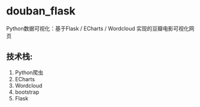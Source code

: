 # douban_flask
Python数据可视化：基于Flask / ECharts / Wordcloud 实现的豆瓣电影可视化网页
## 技术栈:
  1. Python爬虫
  2. ECharts
  3. Wordcloud
  4. bootstrap
  5. Flask
